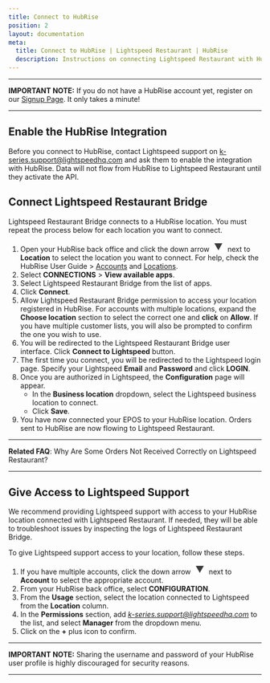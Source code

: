 ```yaml
---
title: Connect to HubRise
position: 2
layout: documentation
meta:
  title: Connect to HubRise | Lightspeed Restaurant | HubRise
  description: Instructions on connecting Lightspeed Restaurant with HubRise for your EPOS to work with other apps as a cohesive whole. Connect apps and synchronise your data.
---
```


---

**IMPORTANT NOTE:** If you do not have a HubRise account yet, register on our [Signup Page](https://manager.hubrise.com/signup). It only takes a minute! 

---

## Enable the HubRise Integration

Before you connect to HubRise, contact Lightspeed support on [k-series.support@lightspeedhq.com](mailto:k-series.support@lightspeedhq.com) and ask them to enable the integration with HubRise. Data will not flow from HubRise to Lightspeed Restaurant until they activate the API.

## Connect Lightspeed Restaurant Bridge

Lightspeed Restaurant Bridge connects to a HubRise location. You must repeat the process below for each location you want to connect.

1. Open your HubRise back office and click the down arrow <InlineImage width="28" height="21">![Down arrow icon](../images/001-arrow.jpg)</InlineImage> next to **Location** to select the location you want to connect. For help, check the HubRise User Guide > [Accounts](/docs/account) and [Locations](/docs/locations).
1. Select **CONNECTIONS** > **View available apps**.
1. Select Lightspeed Restaurant Bridge from the list of apps.
1. Click **Connect**.
1. Allow Lightspeed Restaurant Bridge permission to access your location registered in HubRise. For accounts with multiple locations, expand the **Choose location** section to select the correct one and **click** on **Allow**. If you have multiple customer lists, you will also be prompted to confirm the one you wish to use.
1. You will be redirected to the Lightspeed Restaurant Bridge user interface. Click **Connect to Lightspeed** button.
1. The first time you connect, you will be redirected to the Lightspeed login page. Specify your Lightspeed **Email** and **Password** and click **LOGIN**.
1. Once you are authorized in Lightspeed, the **Configuration** page will appear.
   - In the **Business location** dropdown, select the Lightspeed business location to connect.
   - Click **Save**.
1. You have now connected your EPOS to your HubRise location. Orders sent to HubRise are now flowing to Lightspeed Restaurant.

---

**Related FAQ**: <Link to="/docs/faqs/troubleshooting-failed-orders/">Why Are Some Orders Not Received Correctly on Lightspeed Restaurant?</Link>

---

## Give Access to Lightspeed Support

We recommend providing Lightspeed support with access to your HubRise location connected with Lightspeed Restaurant. If needed, they will be able to troubleshoot issues by inspecting the logs of Lightspeed Restaurant Bridge.

To give Lightspeed support access to your location, follow these steps.

1. If you have multiple accounts, click the down arrow <InlineImage width="28" height="21">![Down arrow icon](../images/001-arrow.jpg)</InlineImage> next to **Account** to select the appropriate account.
1. From your HubRise back office, select **CONFIGURATION**.
1. From the **Usage** section, select the location connected to Lightspeed from the **Location** column.
1. In the **Permissions** section, add *k-series.support@lightspeedhq.com* to the list, and select **Manager** from the dropdown menu.
1. Click on the **+** plus icon to confirm.

---

**IMPORTANT NOTE:** Sharing the username and password of your HubRise user profile is highly discouraged for security reasons.

---
